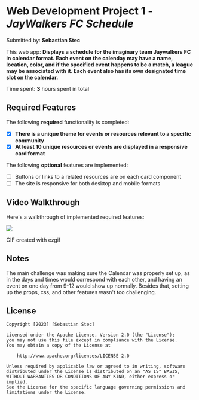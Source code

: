 # Web Development Project 1 - *JayWalkers FC Schedule*

Submitted by: **Sebastian Stec**

This web app: **Displays a schedule for the imaginary team Jaywalkers FC in calendar format. Each event on the calenday may have a name, location, color, 
and if the specified event happens to be a match, a league may be associated with it. Each event also has its own designated time slot on the calendar.**

Time spent: **3** hours spent in total

## Required Features

The following **required** functionality is completed:

- [X] **There is a unique theme for events or resources relevant to a specific community**
- [X] **At least 10 unique resources or events are displayed in a responsive card format**

The following **optional** features are implemented:

- [ ] Buttons or links to a related resources are on each card component
- [ ] The site is responsive for both desktop and mobile formats

## Video Walkthrough

Here's a walkthrough of implemented required features:

<img src='https://im2.ezgif.com/tmp/ezgif-2-e41804e9f8.gif'/>

<!-- Replace this with whatever GIF tool you used! -->
GIF created with ezgif 

## Notes

The main challenge was making sure the Calendar was properly set up, as in the days and times would correspond with each other, and having an event on one day from 9-12 would show up normally. Besides that, setting up the props, css, and other features wasn't too challenging.

## License

    Copyright [2023] [Sebastian Stec]

    Licensed under the Apache License, Version 2.0 (the "License");
    you may not use this file except in compliance with the License.
    You may obtain a copy of the License at

        http://www.apache.org/licenses/LICENSE-2.0

    Unless required by applicable law or agreed to in writing, software
    distributed under the License is distributed on an "AS IS" BASIS,
    WITHOUT WARRANTIES OR CONDITIONS OF ANY KIND, either express or implied.
    See the License for the specific language governing permissions and
    limitations under the License.
